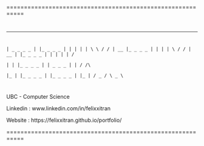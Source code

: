 
===========================================================
<code>

_ _ _ _ _    _ _ _ _    _          _      _      _ 
| _ _ _ _ | |_ _ _ _ | | |        |  |   \  \  /  /
|  __       |_ _ _ _   | |        |  |    \  \/  /
|  __ |     |_ _ _ _ | | |        |  |    /      \
|  |        |_ _ _ _   | | _ _ _  |  |   /   /\   \
|_ |        |_ _ _ _ | |_ _ _ _ | |_ |  / _ /  \ _ \  
 
</code>

<p>UBC - Computer Science</p> 
<p>Linkedin : www.linkedin.com/in/felixxitran</p> 
<p>Website : https://felixxitran.github.io/portfolio/</p> 
===========================================================
